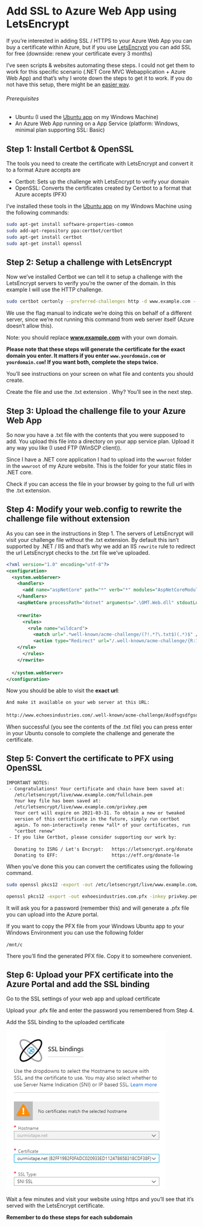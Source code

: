 # Add SSL to Azure Web App using LetsEncrypt

If you’re interested in adding SSL / HTTPS to your Azure Web App you can buy a certificate within Azure, but if you use [LetsEncrypt](https://letsencrypt.org/) you can add SSL for free (downside: renew your certificate every 3 months)

I’ve seen scripts & websites automating these steps. I could not get them to work for this specific scenario (.NET Core MVC Webapplication + Azure Web App) and that’s why I wrote down the steps to get it to work. If you do not have this setup, there might be an [easier way](https://letsencrypt.org/docs/client-options/).

###### Prerequisites
- Ubuntu (I used the [Ubuntu app](https://www.microsoft.com/en-us/p/ubuntu/9nblggh4msv6) on my Windows Machine)
- An Azure Web App running on a App Service (platform: Windows, minimal plan supporting SSL: Basic)

## Step 1: Install Certbot & OpenSSL

The tools you need to create the certificate with LetsEncrypt and convert it to a format Azure accepts are

- Certbot: Sets up the challenge with LetsEncrypt to verify your domain
- OpenSSL: Converts the certificates created by Certbot to a format that Azure accepts (PFX)

I’ve installed these tools in the [Ubuntu app](https://www.microsoft.com/en-us/p/ubuntu/9nblggh4msv6) on my Windows Machine using the following commands:

```bash
sudo apt-get install software-properties-common
sudo add-apt-repository ppa:certbot/certbot
sudo apt-get install certbot
sudo apt-get install openssl
```

## Step 2: Setup a challenge with LetsEncrypt

Now we’ve installed Certbot we can tell it to setup a challenge with the LetsEncrypt servers to verify you’re the owner of the domain. In this example I will use the HTTP challenge.

```bash
sudo certbot certonly --preferred-challenges http -d www.example.com --manual
```

We use the flag manual to indicate we’re doing this on behalf of a different server, since we’re not running this command from web server itself (Azure doesn’t allow this).

Note: you should replace **www.example.com** with your own domain.

**Please note that these steps will generate the certificate for the exact domain you enter. It matters if you enter `www.yourdomain.com` or `yourdomain.com`! If you want both, complete the steps twice.**

You’ll see instructions on your screen on what file and contents you should create.

Create the file and use the .txt extension . Why? You’ll see in the next step.

## Step 3: Upload the challenge file to your Azure Web App

So now you have a .txt file with the contents that you were supposed to add. You upload this file into a directory on your app service plan. Upload it any way you like (I used FTP (WinSCP client)).

Since I have a .NET core application I had to upload into the `wwwroot` folder in the `wwwroot` of my Azure website. This is the folder for your static files in .NET core.

Check if you can access the file in your browser by going to the full url with the .txt extension.

## Step 4: Modify your web.config to rewrite the challenge file without extension

As you can see in the instructions in Step 1. The servers of LetsEncrypt will visit your challenge file without the .txt extension. By default this isn’t supported by .NET / IIS and that’s why we add an IIS `rewrite` rule to redirect the url LetsEncrypt checks to the .txt file we’ve uploaded.

```xml
<?xml version="1.0" encoding="utf-8"?>
<configuration>
  <system.webServer>
    <handlers>
      <add name="aspNetCore" path="*" verb="*" modules="AspNetCoreModule" resourceType="Unspecified" />
    </handlers>
    <aspNetCore processPath="dotnet" arguments=".\OMT.Web.dll" stdoutLogEnabled="false" stdoutLogFile=".\logs\stdout" />
	
    <rewrite> 
      <rules> 
        <rule name="wildcard"> 
          <match url=".*well-known/acme-challenge/(?!.*?\.txt$)(.*)$" /> 
          <action type="Redirect" url="/.well-known/acme-challenge/{R:1}.txt" /> 
	</rule> 
      </rules> 
    </rewrite>
	
  </system.webServer>
</configuration>
```

Now you should be able to visit the **exact url**:

```bash
And make it available on your web server at this URL:

http://www.echoesindustries.com/.well-known/acme-challenge/Asdfsgsdfgsdfg34523adf234
```

When successful (you see the contents of the .txt file) you can press enter in your Ubuntu console to complete the challenge and generate the certificate.

## Step 5: Convert the certificate to PFX using OpenSSL

```
IMPORTANT NOTES:
 - Congratulations! Your certificate and chain have been saved at:
   /etc/letsencrypt/live/www.example.com/fullchain.pem
   Your key file has been saved at:
   /etc/letsencrypt/live/www.example.com/privkey.pem
   Your cert will expire on 2021-03-31. To obtain a new or tweaked
   version of this certificate in the future, simply run certbot
   again. To non-interactively renew *all* of your certificates, run
   "certbot renew"
 - If you like Certbot, please consider supporting our work by:

   Donating to ISRG / Let's Encrypt:   https://letsencrypt.org/donate
   Donating to EFF:                    https://eff.org/donate-le
```

When you’ve done this you can convert the certificates using the following command.

```bash
sudo openssl pkcs12 -export -out /etc/letsencrypt/live/www.example.com/www.example.com.pfx -inkey /et c/letsencrypt/live/www.example.com/privkey.pem -in /etc/letsencrypt/live/www.example.com/cert.pem
```

```bash
openssl pkcs12 -export -out exhoesindustries.com.pfx -inkey privkey.pem -in cert.pem -certfile chain.pem
```

It will ask you for a password (remember this) and will generate a .pfx file you can upload into the Azure portal.

If you want to copy the PFX file from your Windows Ubuntu app to your Windows Environment you can use the following folder

`/mnt/c`

There you’ll find the generated PFX file. Copy it to somewhere convenient.

## Step 6: Upload your PFX certificate into the Azure Portal and add the SSL binding

Go to the SSL settings of your web app and upload certificate

Upload your .pfx file and enter the password you remembered from Step 4.

Add the SSL binding to the uploaded certificate

![SSL Bindings](./Resources/SSL_Bindings.png "SSL Bindings")

Wait a few minutes and visit your website using https and you’ll see that it’s served with the LetsEncrypt certificate.

**Remember to do these steps for each subdomain**
